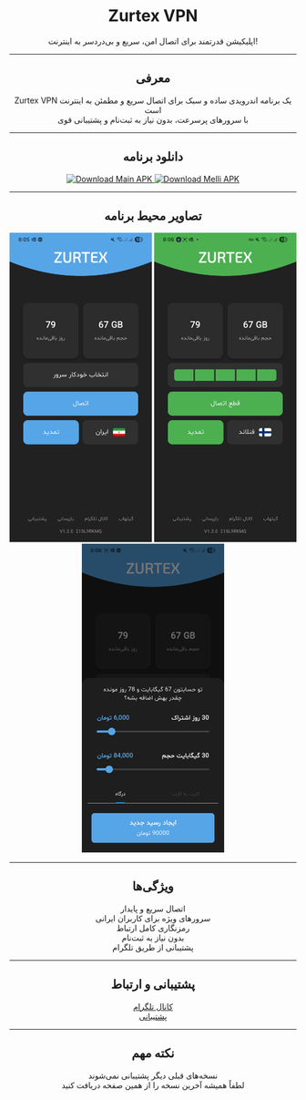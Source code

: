<h1 align="center">Zurtex VPN</h1>

<p align="center">
  اپلیکیشن قدرتمند برای اتصال امن، سریع و بی‌دردسر به اینترنت!
</p>

---

<div align="center">

## معرفی

Zurtex VPN یک برنامه اندرویدی ساده و سبک برای اتصال سریع و مطمئن به اینترنت است  
با سرورهای پرسرعت، بدون نیاز به ثبت‌نام و پشتیبانی قوی

---
## دانلود برنامه

<a href="https://github.com/AH96HSQ/Zurtex-Releases/releases/download/v1.3.0/zurtexMainV1.3.0.apk">
  <img src="https://img.shields.io/badge/دانلود نسخه اصلی-APK-56A6E7?style=for-the-badge&logo=android&logoColor=white&labelColor=56A6E7" alt="Download Main APK" />
</a>

<a href="https://github.com/AH96HSQ/Zurtex-Releases/releases/download/v1.3.0/zurtexMelliV1.1.0.apk">
  <img src="https://img.shields.io/badge/دانلود نسخه ملی-APK-9700FF?style=for-the-badge&logo=android&logoColor=white&labelColor=9700FF" alt="Download Melli APK" />
</a>

---

## تصاویر محیط برنامه

<p align="center">
  <img src="docs/ScreenShots/ScreenShot (1).jpg" width="250" />
  <img src="docs/ScreenShots/ScreenShot (2).jpg" width="250" />
  <img src="docs/ScreenShots/ScreenShot (3).jpg" width="250" />
</p>

---

## ویژگی‌ها

اتصال سریع و پایدار  
سرورهای ویژه برای کاربران ایرانی  
رمزنگاری کامل ارتباط  
بدون نیاز به ثبت‌نام  
پشتیبانی از طریق تلگرام

---

## پشتیبانی و ارتباط

[کانال تلگرام](https://t.me/ZurtexV2rayApp)  
[پشتیبانی](https://t.me/Zurtexapp)

---

## نکته مهم

نسخه‌های قبلی دیگر پشتیبانی نمی‌شوند  
لطفاً همیشه آخرین نسخه را از همین صفحه دریافت کنید

</div>
